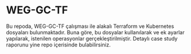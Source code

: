 # WEG-GC-TF
Bu repoda, WEG-GC-TF çalışması ile alakalı Terraform ve Kubernetes dosyaları bulunmaktadır.
Buna göre, bu dosyalar kullanılarak ve ek ayarlar yapılarak, istenilen operasyonlar gerçekleştirilmiştir.
Detaylı case study raporunu yine repo içerisinde bulabilirsiniz.
